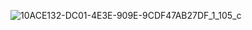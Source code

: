 ![10ACE132-DC01-4E3E-909E-9CDF47AB27DF_1_105_c](https://user-images.githubusercontent.com/81435981/119290199-15739500-bc1a-11eb-9258-910232013beb.jpeg)

